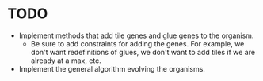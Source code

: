 # TODO
- Implement methods that add tile genes and glue genes to the organism.
	- Be sure to add constraints for adding the genes. For example, we don't want redefinitions of glues, we don't want to add tiles if we are already at a max, etc.
- Implement the general algorithm evolving the organisms.